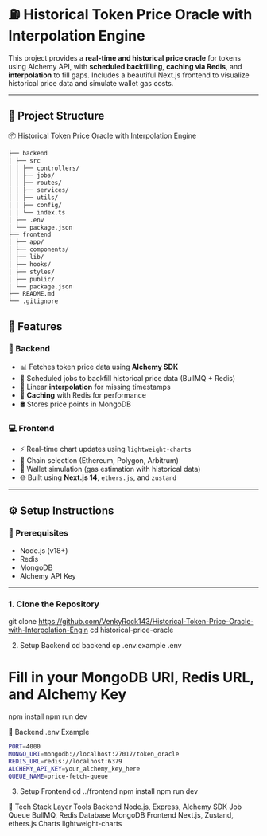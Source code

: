 # ⛽ Historical Token Price Oracle with Interpolation Engine

This project provides a **real-time and historical price oracle** for tokens using Alchemy API, with **scheduled backfilling**, **caching via Redis**, and **interpolation** to fill gaps. Includes a beautiful Next.js frontend to visualize historical price data and simulate wallet gas costs.

---

## 📁 Project Structure

📦 Historical Token Price Oracle with Interpolation Engine

```sh
├── backend
│ ├── src
│ │ ├── controllers/
│ │ ├── jobs/
│ │ ├── routes/
│ │ ├── services/
│ │ ├── utils/
│ │ ├── config/
│ │ └── index.ts
│ ├── .env
│ └── package.json
├── frontend
│ ├── app/
│ ├── components/
│ ├── lib/
│ ├── hooks/
│ ├── styles/
│ ├── public/
│ └── package.json
├── README.md
└── .gitignore
```

## 🚀 Features

### 🧠 Backend
- 📊 Fetches token price data using **Alchemy SDK**
- 🔁 Scheduled jobs to backfill historical price data (BullMQ + Redis)
- 🧮 Linear **interpolation** for missing timestamps
- 🧠 **Caching** with Redis for performance
- 🛢 Stores price points in MongoDB

### 💻 Frontend
- ⚡ Real-time chart updates using `lightweight-charts`
- 🔁 Chain selection (Ethereum, Polygon, Arbitrum)
- 🧮 Wallet simulation (gas estimation with historical data)
- 🌐 Built using **Next.js 14**, `ethers.js`, and `zustand`

---

## ⚙️ Setup Instructions

### 🧩 Prerequisites

- Node.js (v18+)
- Redis
- MongoDB
- Alchemy API Key

---

### 1. Clone the Repository
git clone https://github.com/VenkyRock143/Historical-Token-Price-Oracle-with-Interpolation-Engin
cd historical-price-oracle

2. Setup Backend
cd backend
cp .env.example .env
# Fill in your MongoDB URI, Redis URL, and Alchemy Key

npm install
npm run dev

📌 Backend .env Example
```sh
PORT=4000
MONGO_URI=mongodb://localhost:27017/token_oracle
REDIS_URL=redis://localhost:6379
ALCHEMY_API_KEY=your_alchemy_key_here
QUEUE_NAME=price-fetch-queue
```

3. Setup Frontend
cd ../frontend
npm install
npm run dev


🧰 Tech Stack
Layer	Tools
Backend	Node.js, Express, Alchemy SDK
Job Queue	BullMQ, Redis
Database	MongoDB
Frontend	Next.js, Zustand, ethers.js
Charts	lightweight-charts
